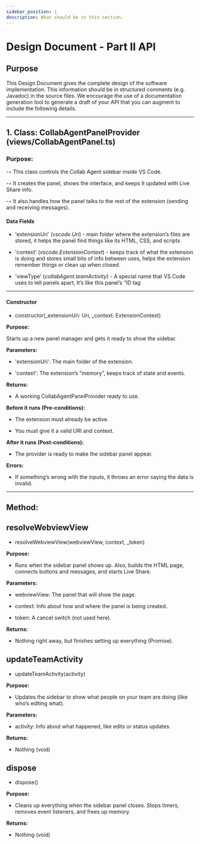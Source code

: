 ```yaml
---
sidebar_position: 1
description: What should be in this section.
---
```


Design Document - Part II API
=============================

## Purpose
This Design Document gives the complete design of the software implementation. This information should be in structured comments (e.g. Javadoc) in the source files. We encourage the use of a documentation generation tool to generate a draft of your API that you can augment to include the following details.

---

## 1. Class: CollabAgentPanelProvider (views/CollabAgentPanel.ts)

### **Purpose:**

-◦ This class controls the Collab Agent sidebar inside VS Code.

-◦ It creates the panel, shows the interface, and keeps it updated with Live Share info.

-◦ It also handles how the panel talks to the rest of the extension (sending and receiving messages).


#### **Data Fields**


- 'extensionUri' (*vscode.Uri*) -  main folder where the extension’s files are stored, it helps the panel find things like its HTML, CSS, and scripts

- 'context' (*vscode.ExtensionContext*) - keeps track of what the extension is doing and stores small bits of info between uses, helps the extension remember things or clean up when closed.

- 'viewType' (*collabAgent.teamActivity*) - A special name that VS Code uses to tell panels apart, It’s like this panel’s “ID tag


---

#### **Constructor**

- constructor(_extensionUri: Uri, _context: ExtensionContext)

**Purpose:**

Starts up a new panel manager and gets it ready to show the sidebar.

**Parameters:**

- 'extensionUri': The main folder of the extension.

- 'context': The extension’s “memory”, keeps track of state and events.

**Returns:**

- A working CollabAgentPanelProvider ready to use.

**Before it runs (Pre-conditions):**

- The extension must already be active.

- You must give it a valid URI and context.

**After it runs (Post-conditions):**

- The provider is ready to make the sidebar panel appear.

**Errors:**

- If something’s wrong with the inputs, it throws an error saying the data is invalid.

---
## Method: 
## resolveWebviewView
- resolveWebviewView(webviewView, context, _token)

**Purpose:**

- Runs when the sidebar panel shows up. Also, builds the HTML page, connects buttons and messages, and starts Live Share.

**Parameters:**

- webviewView: The panel that will show the page.

- context: Info about how and where the panel is being created.

- token: A cancel switch (not used here).

**Returns:**

- Nothing right away, but finishes setting up everything (Promise<void>).

## updateTeamActivity
- updateTeamActivity(activity)

**Purpose:**

- Updates the sidebar to show what people on your team are doing (like who’s editing what).

**Parameters:**

- activity: Info about what happened, like edits or status updates.

**Returns:**

- Nothing (void)

## dispose
- dispose()

**Purpose:**

- Cleans up everything when the sidebar panel closes. Stops timers, removes event listeners, and frees up memory.

**Returns:**

- Nothing (void)



